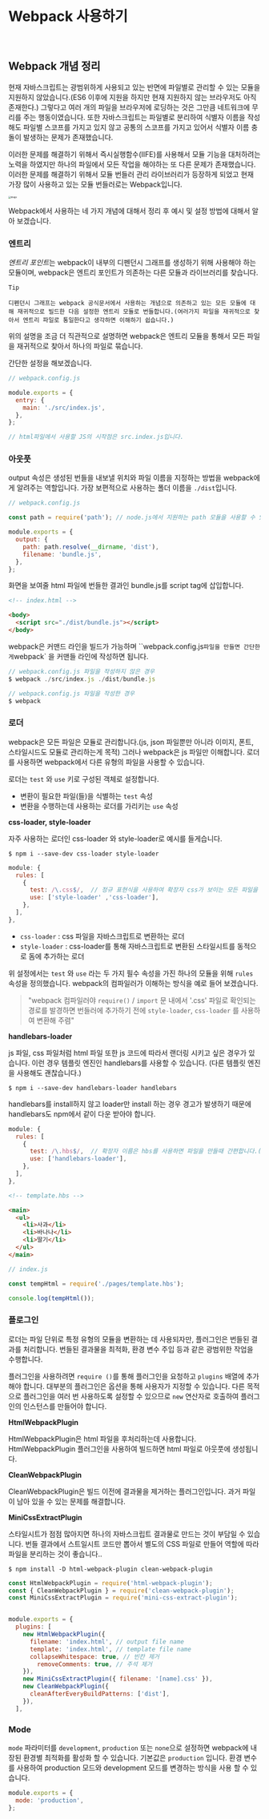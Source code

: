 # Webpack 사용하기

<br />

## Webpack 개념 정리

현재 자바스크립트는 광범위하게 사용되고 있는 반면에 파일별로 관리할 수 있는 모듈을 지원하지 않았습니다.(ES6 이후에 지원을 하지만 현재 지원하지 않는 브라우저도 아직 존재한다.) 그렇다고 여러 개의 파일을 브라우저에 로딩하는 것은 그만큼 네트워크에 무리를 주는 행동이였습니다. 또한 자바스크립트는 파일별로 분리하여 식별자 이름을 작성해도 파일별 스코프를 가지고 있지 않고 공통의 스코프를 가지고 있어서 식별자 이름 충돌이 발생하는 문제가 존재했습니다.

이러한 문제를 해결하기 위해서 즉시실행함수(IIFE)를 사용해서 모듈 기능을 대처하려는 노력을 하였지만 하나의 파일에서 모든 작업을 해야하는 또 다른 문제가 존재했습니다. 이러한 문제를 해결하기 위해서 모듈 번들러 관리 라이브러리가 등장하게 되었고 현재 가장 많이 사용하고 있는 모듈 번들러로는 Webpack입니다.

<img src="https://user-images.githubusercontent.com/57402711/124529586-e02bab00-de45-11eb-85a3-2c365bcb45ed.png" alt="image" style="zoom:30%;" />

Webpack에서 사용하는 네 가지 개념에 대해서 정리 후 예시 및 설정 방법에 대해서 알아 보겠습니다.

### 엔트리

*엔트리 포인트*는 webpack이 내부의 디펜던시 그래프를 생성하기 위해 사용해야 하는 모듈이며, webpack은 엔트리 포인트가 의존하는 다른 모듈과 라이브러리를 찾습니다.

```
Tip

디펜던시 그래프는 webpack 공식문서에서 사용하는 개념으로 의존하고 있는 모든 모듈에 대해 재귀적으로 빌드한 다음 설정한 엔트리 모듈로 번들합니다.(여러가지 파일을 재귀적으로 찾아서 엔트리 파일로 통일한다고 생각하면 이해하기 쉽습니다.)
```

위의 설명을 조금 더 직관적으로 설명하면 webpack은 엔트리 모듈을 통해서 모든 파일을 재귀적으로 찾아서 하나의 파일로 묶습니다.

간단한 설정을 해보겠습니다.

```js
// webpack.config.js

module.exports = {
  entry: {
    main: './src/index.js',
  },
};

// html파일에서 사용할 JS의 시작점은 src.index.js입니다.
```

### 아웃풋

output 속성은 생성된 번들을 내보낼 위치와 파일 이름을 지정하는 방법을 webpack에게 알려주는 역할입니다. 가장 보편적으로 사용하는 폴더 이름을 `./dist`입니다.

```js
// webpack.config.js

const path = require('path'); // node.js에서 지원하는 path 모듈을 사용할 수 있습니다.

module.exports = {
  output: {
    path: path.resolve(__dirname, 'dist'),
    filename: 'bundle.js',
  },
};
```

화면을 보여줄 html 파일에 번들한 결과인 bundle.js를 script tag에 삽입합니다.

```html
<!-- index.html -->

<body>
  <script src="./dist/bundle.js"></script>
</body>
```

webpack은 커맨드 라인을 빌드가 가능하며 ``webpack.config.js` 파일을 만들면 간단한게 `webpack` 을 커맨들 라인에 작성하면 됩니다.

```js
// webpack.config.js 파일을 작성하지 않은 경우
$ webpack ./src/index.js ./dist/bundle.js

// webpack.config.js 파일을 작성한 경우
$ webpack
```

### 로더

webpack은 모든 파일은 모듈로 관리합니다.(js, json 파일뿐만 아니라 이미지, 폰트, 스타일시드도 모듈로 관리하는게 목적) 그러나 webpack은 js 파일만 이해합니다. 로더를 사용하면 webpack에서 다른 유형의 파일을 사용할 수 있습니다.

로더는 `test` 와 `use` 키로 구성된 객체로 설정합니다.

- 변환이 필요한 파일(들)을 식별하는 `test` 속성
- 변환을 수행하는데 사용하는 로더를 가리키는 `use` 속성

**css-loader, style-loader**

자주 사용하는 로더인 css-loader 와 style-loader로 예시를 들게습니다.

```
$ npm i --save-dev css-loader style-loader
```

```js
module: {
  rules: [
    {
      test: /\.css$/,  // 정규 표현식을 사용하여 확장자 css가 보이는 모든 파일을 로더한다.
      use: ['style-loader' ,'css-loader'],
    },
  ],
},
```

- `css-loader` : css 파일을 자바스크립트로 변환하는 로더
- `style-loader` : css-loader를 통해 자바스크립트로 변환된 스타일시트를 동적으로 돔에 추가하는 로더

위 설정에서는 `test` 와 `use` 라는 두 가지 필수 속성을 가진 하나의 모듈을 위해 `rules` 속성을 정의했습니다. webpack의 컴파일러가 이해하는 방식을 예로 들어 보겠습니다.

> "webpack 컴파일러야 `require()` / `import` 문 내에서 '.css' 파일로 확인되는 경로를 발경하면 번들러에 추가하기 전에 `style-loader`, `css-loader` 를 사용하여 변환해 주렴"

**handlebars-loader**

js 파일, css 파일처럼 html 파일 또한 js 코드에 따라서 랜더링 시키고 싶은 경우가 있습니다. 이런 경우 템플릿 엔진인 handlebars를 사용할 수 있습니다. (다른 템플릿 엔진을 사용해도 괜찮습니다.)

```
$ npm i --save-dev handlebars-loader handlebars
```

handlebars를 install하지 않고 loader만 install 하는 경우 경고가 발생하기 때문에 handlebars도 npm에서 같이 다운 받아야 합니다.

```js
module: {
  rules: [
    {
      test: /\.hbs$/,  // 확장자 이름은 hbs를 사용하면 파일을 만들때 간편합니다.(취향 존중)
      use: ['handlebars-loader'],
    },
  ],
},
```

```html
<!-- template.hbs -->

<main>
  <ul>
    <li>사과</li>
    <li>바나나</li>
    <li>딸기</li>
  </ul>
</main>
```

```js
// index.js

const tempHtml = require('./pages/template.hbs');

console.log(tempHtml());
```

### 플로그인

로더는 파일 단위로 특정 유형의 모듈을 변환하는 데 사용되자만, 플러그인은 번들된 결과를 처리합니다. 번들된 결과물을 최적화, 환경 변수 주입 등과 같은 광범위한 작업을 수행합니다.

플러그인을 사용하려면 `require ()`를 통해 플러그인을 요청하고 `plugins` 배열에 추가해야 합니다. 대부분의 플러그인은 옵션을 통해 사용자가 지정할 수 있습니다. 다른 목적으로 플러그인을 여러 번 사용하도록 설정할 수 있으므로 `new` 연산자로 호출하여 플러그인의 인스턴스를 만들어야 합니다.

**HtmlWebpackPlugin**

HtmlWebpackPlugin은 html 파일을 후처리하는데 사용합니다. HtmlWebpackPlugin 플러그인을 사용하여 빌드하면 html 파일로 아웃풋에 생성됩니다.

**CleanWebpackPlugin**

CleanWebpackPlugin은 빌드 이전에 결과물을 제거하는 플러그인입니다. 과거 파일이 남아 있을 수 있는 문제를 해결합니다.

**MiniCssExtractPlugin**

스타일시트가 점점 많아지면 하나의 자바스크립트 결과물로 만드는 것이 부담일 수 있습니다. 번들 결과에서 스트일시트 코드만 뽑아서 별도의 CSS 파일로 만들어 역할에 따라 파일을 분리하는 것이 좋습니다..

```
$ npm install -D html-webpack-plugin clean-webpack-plugin
```

```js
const HtmlWebpackPlugin = require('html-webpack-plugin');
const { CleanWebpackPlugin } = require('clean-webpack-plugin');
const MiniCssExtractPlugin = require('mini-css-extract-plugin');


module.exports = {
  plugins: [
    new HtmlWebpackPlugin({
      filename: 'index.html', // output file name
      template: 'index.html', // template file name
      collapseWhitespace: true, // 빈칸 제거
    	removeComments: true, // 주석 제거
    }),
    new MiniCssExtractPlugin({ filename: '[name].css' }),
    new CleanWebpackPlugin({
      cleanAfterEveryBuildPatterns: ['dist'],
    }),
  ],
```

### Mode

`mode` 파라미터를 `development`, `production` 또는 `none`으로 설정하면 webpack에 내장된 환경별 최적화를 활성화 할 수 있습니다. 기본값은 `production` 입니다. 환경 변수를 사용하여 production 모드와 development 모드를 변경하는 방식을 사용 할 수 있습니다.

```js
module.exports = {
  mode: 'production',
};
```
